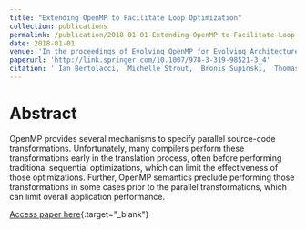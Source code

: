 ```yaml
---
title: "Extending OpenMP to Facilitate Loop Optimization"
collection: publications
permalink: /publication/2018-01-01-Extending-OpenMP-to-Facilitate-Loop-Optimization
date: 2018-01-01
venue: 'In the proceedings of Evolving OpenMP for Evolving Architectures'
paperurl: 'http://link.springer.com/10.1007/978-3-319-98521-3_4'
citation: ' Ian Bertolacci,  Michelle Strout,  Bronis Supinski,  Thomas Scogland,  Eddie Davis,  Catherine Olschanowsky, &quot;Extending OpenMP to Facilitate Loop Optimization.&quot; In the proceedings of Evolving OpenMP for Evolving Architectures, 2018.'
---
```

# Abstract
OpenMP provides several mechanisms to specify parallel source-code transformations.
Unfortunately, many compilers perform these transformations early in the translation process, often before performing traditional sequential optimizations, which can limit the effectiveness of those optimizations.
Further, OpenMP semantics preclude performing those transformations in some cases prior to the parallel transformations, which can limit overall application performance.

[Access paper here](http://link.springer.com/10.1007/978-3-319-98521-3_4){:target="_blank"}
